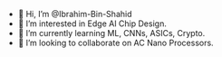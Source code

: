 - 👋 Hi, I’m @Ibrahim-Bin-Shahid
- 👀 I’m interested in Edge AI Chip Design.
- 🌱 I’m currently learning ML, CNNs, ASICs, Crypto.
- 💞️ I’m looking to collaborate on AC Nano Processors.

<!---
Ibrahim-Bin-Shahid/Ibrahim-Bin-Shahid is a ✨ special ✨ repository because its `README.md` (this file) appears on your GitHub profile.
You can click the Preview link to take a look at your changes.
--->

